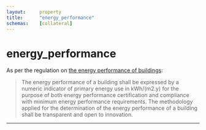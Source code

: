 ```yaml
---
layout:     property
title:      "energy_performance"
schemas:    [collateral]
---
```


# energy_performance

As per the regulation on [the energy performance of buildings][ep]:

> The energy performance of a building shall be expressed by a numeric indicator of primary energy use in kWh/(m2.y) for the purpose of both energy performance certification and compliance with minimum energy performance requirements. The methodology applied for the determination of the energy performance of a building shall be transparent and open to innovation.

---
[ep]:   https://eur-lex.europa.eu/eli/dir/2010/31#:~:text=The%20energy%20performance%20of%20a%20building%20shall%20be%20expressed,a%20building%20shall%20be%20transparent%20and%20open%20to%20innovation.

